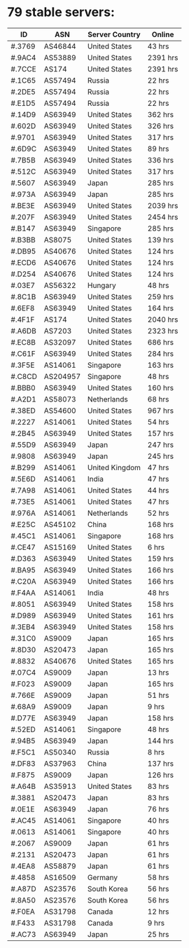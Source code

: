 # 79 stable servers:

| ID | ASN | Server Country | Online |
| ------ | ------ | ------ | ------ |
| #.3769 | AS46844 | United States | 43 hrs |
| #.9AC4 | AS53889 | United States | 2391 hrs |
| #.7CCE | AS174 | United States | 2391 hrs |
| #.1C65 | AS57494 | Russia | 22 hrs |
| #.2DE5 | AS57494 | Russia | 22 hrs |
| #.E1D5 | AS57494 | Russia | 22 hrs |
| #.14D9 | AS63949 | United States | 362 hrs |
| #.602D | AS63949 | United States | 326 hrs |
| #.9701 | AS63949 | United States | 317 hrs |
| #.6D9C | AS63949 | United States | 89 hrs |
| #.7B5B | AS63949 | United States | 336 hrs |
| #.512C | AS63949 | United States | 317 hrs |
| #.5607 | AS63949 | Japan | 285 hrs |
| #.973A | AS63949 | Japan | 285 hrs |
| #.BE3E | AS63949 | United States | 2039 hrs |
| #.207F | AS63949 | United States | 2454 hrs |
| #.B147 | AS63949 | Singapore | 285 hrs |
| #.B3BB | AS8075 | United States | 139 hrs |
| #.DB95 | AS40676 | United States | 124 hrs |
| #.ECD6 | AS40676 | United States | 124 hrs |
| #.D254 | AS40676 | United States | 124 hrs |
| #.03E7 | AS56322 | Hungary | 48 hrs |
| #.8C1B | AS63949 | United States | 259 hrs |
| #.6EF8 | AS63949 | United States | 164 hrs |
| #.4F1F | AS174 | United States | 2040 hrs |
| #.A6DB | AS7203 | United States | 2323 hrs |
| #.EC8B | AS32097 | United States | 686 hrs |
| #.C61F | AS63949 | United States | 284 hrs |
| #.3F5E | AS14061 | Singapore | 163 hrs |
| #.C8CD | AS204957 | Singapore | 48 hrs |
| #.BBB0 | AS63949 | United States | 160 hrs |
| #.A2D1 | AS58073 | Netherlands | 68 hrs |
| #.38ED | AS54600 | United States | 967 hrs |
| #.2227 | AS14061 | United States | 54 hrs |
| #.2B45 | AS63949 | United States | 157 hrs |
| #.55D9 | AS63949 | Japan | 247 hrs |
| #.9808 | AS63949 | Japan | 245 hrs |
| #.B299 | AS14061 | United Kingdom | 47 hrs |
| #.5E6D | AS14061 | India | 47 hrs |
| #.7A98 | AS14061 | United States | 44 hrs |
| #.73E5 | AS14061 | United States | 47 hrs |
| #.976A | AS14061 | Netherlands | 52 hrs |
| #.E25C | AS45102 | China | 168 hrs |
| #.45C1 | AS14061 | Singapore | 168 hrs |
| #.CE47 | AS15169 | United States | 6 hrs |
| #.D363 | AS63949 | United States | 159 hrs |
| #.BA95 | AS63949 | United States | 166 hrs |
| #.C20A | AS63949 | United States | 166 hrs |
| #.F4AA | AS14061 | India | 48 hrs |
| #.8051 | AS63949 | United States | 158 hrs |
| #.D989 | AS63949 | United States | 161 hrs |
| #.3EB4 | AS63949 | United States | 158 hrs |
| #.31C0 | AS9009 | Japan | 165 hrs |
| #.8D30 | AS20473 | Japan | 165 hrs |
| #.8832 | AS40676 | United States | 165 hrs |
| #.07C4 | AS9009 | Japan | 13 hrs |
| #.F023 | AS9009 | Japan | 165 hrs |
| #.766E | AS9009 | Japan | 51 hrs |
| #.68A9 | AS9009 | Japan | 9 hrs |
| #.D77E | AS63949 | Japan | 158 hrs |
| #.52ED | AS14061 | Singapore | 48 hrs |
| #.94B5 | AS63949 | Japan | 144 hrs |
| #.F5C1 | AS50340 | Russia | 8 hrs |
| #.DF83 | AS37963 | China | 137 hrs |
| #.F875 | AS9009 | Japan | 126 hrs |
| #.A64B | AS35913 | United States | 83 hrs |
| #.3881 | AS20473 | Japan | 83 hrs |
| #.0E1E | AS63949 | Japan | 76 hrs |
| #.AC45 | AS14061 | Singapore | 40 hrs |
| #.0613 | AS14061 | Singapore | 40 hrs |
| #.2067 | AS9009 | Japan | 61 hrs |
| #.2131 | AS20473 | Japan | 61 hrs |
| #.4EA8 | AS58879 | Japan | 61 hrs |
| #.4858 | AS16509 | Germany | 58 hrs |
| #.A87D | AS23576 | South Korea | 56 hrs |
| #.8A50 | AS23576 | South Korea | 56 hrs |
| #.F0EA | AS31798 | Canada | 12 hrs |
| #.F433 | AS31798 | Canada | 9 hrs |
| #.AC73 | AS63949 | Japan | 25 hrs |

